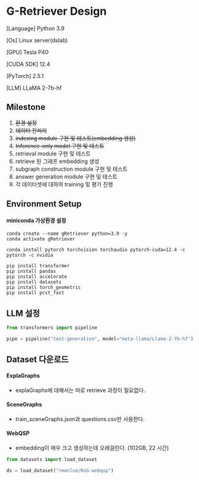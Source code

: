 # G-Retriever Design

[Language] Python 3.9

[Os] Linux server(dslab)

[GPU] Tesla P40

[CUDA SDK] 12.4

[PyTorch] 2.5.1

[LLM] LLaMA 2-7b-hf

## Milestone
1. ~~환경 설정~~
2. ~~데이터 전처리~~
3. ~~indexing module 구현 및 테스트(embedding 생성)~~
4. ~~Inference-only model 구현 및 테스트~~
5. retrieval module 구현 및 테스트
6. retrieve 된 그래프 embedding 생성
7. subgraph construction module 구현 및 테스트
8. answer generation module 구현 및 테스트
9. 각 데이터셋에 대하여 training 및 평가 진행

## Environment Setup

#### miniconda 가상환경 설정
```shell
conda create --name gRetriever python=3.9 -y
conda activate gRetriever

conda install pytorch torchvision torchaudio pytorch-cuda=12.4 -c pytorch -c nvidia

pip install transformer
pip install pandas
pip install accelerate
pip install datasets
pip install torch_geometric
pip install pcst_fast

```

## LLM 설정
```python
from transformers import pipeline

pipe = pipeline("text-generation", model="meta-llama/Llama-2-7b-hf")
```

## Dataset 다운로드

#### ExplaGraphs
- explaGraphs에 대해서는 따로 retrieve 과정이 필요없다.

#### SceneGraphs
- train_sceneGraphs.json과 questions.csv만 사용한다.

#### WebQSP

- embedding이 매우 크고 생성하는데 오래걸린다. (102GB, 22 시간)

```python
from datasets import load_dataset

ds = load_dataset("rmanluo/RoG-webqsp")
```


